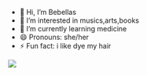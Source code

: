 - 👋 Hi, I’m Bebellas
- 👀 I’m interested in musics,arts,books
- 🌱 I’m currently learning medicine
- 😄 Pronouns: she/her
- ⚡ Fun fact: i like dye my hair




![](https://tenor.com/pt-BR/view/jealous-gif-22543743)
